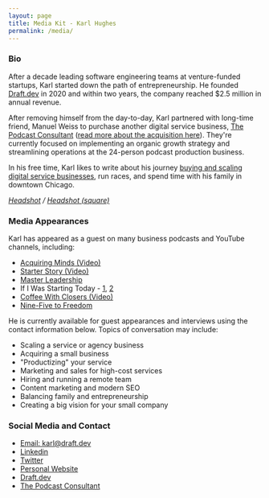 ```yaml
---
layout: page
title: Media Kit - Karl Hughes
permalink: /media/
---
```


### Bio
After a decade leading software engineering teams at venture-funded startups, Karl started down the path of entrepreneurship. He founded [Draft.dev](https://draft.dev/) in 2020 and within two years, the company reached $2.5 million in annual revenue.

After removing himself from the day-to-day, Karl partnered with long-time friend, Manuel Weiss to purchase another digital service business, [The Podcast Consultant](https://thepodcastconsultant.com/) ([read more about the acquisition here](https://www.karllhughes.com/posts/acquiring-tpc)). They're currently focused on implementing an organic growth strategy and streamlining operations at the 24-person podcast production business.

In his free time, Karl likes to write about his journey [buying and scaling digital service businesses](https://www.karllhughes.com/), run races, and spend time with his family in downtown Chicago.

_[Headshot](https://drive.google.com/file/d/1qRD9gPwaZFC6c1UOVHtEBNn2nlFIcUIr/view?usp=sharing) / [Headshot (square)](https://drive.google.com/file/d/1GQ-lGWtQSCIB_cGbrr-PsFDu7d3YFQvu/view?usp=drive_link)_

### Media Appearances
Karl has appeared as a guest on many business podcasts and YouTube channels, including:

- [Acquiring Minds (Video)](https://www.youtube.com/watch?v=HtNkEh90el8)
- [Starter Story (Video)](https://www.youtube.com/watch?v=i6kCkGmJc9M)
- [Master Leadership](https://shows.acast.com/masterleadership/episodes/ml287-karl-hughes)
- If I Was Starting Today - [1](https://harkaudio.com/p/jim-huffman/building-a-productized-service-with-karl-hughes-76-jim-huffman), [2](https://harkaudio.com/p/jim-huffman/a-productized-service-roundtable-with-5-ceos-94-jim-huffman)
- [Coffee With Closers (Video)](https://www.youtube.com/watch?v=TQgeF9LTwp0)
- [Nine-Five to Freedom](https://ninefivetofreedom.com/episode38/)

He is currently available for guest appearances and interviews using the contact information below. Topics of conversation may include:

- Scaling a service or agency business
- Acquiring a small business
- "Productizing" your service
- Marketing and sales for high-cost services
- Hiring and running a remote team
- Content marketing and modern SEO
- Balancing family and entrepreneurship
- Creating a big vision for your small company

### Social Media and Contact
- [Email: karl@draft.dev](mailto:karl@draft.dev)
- [Linkedin](https://www.linkedin.com/in/karllhughes/)
- [Twitter](https://twitter.com/karllhughes)
- [Personal Website](https://www.karllhughes.com/)
- [Draft.dev](https://draft.dev)
- [The Podcast Consultant](https://thepodcastconsultant.com/)
